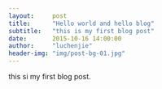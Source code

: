 ```yaml
---
layout:     post
title:      "Hello world and hello blog"
subtitle:   "this is my first blog post"
date:       2015-10-16 14:00:00
author:     "luchenjie"
header-img: "img/post-bg-01.jpg"
---
```


<p>this si my first blog post.</p>

